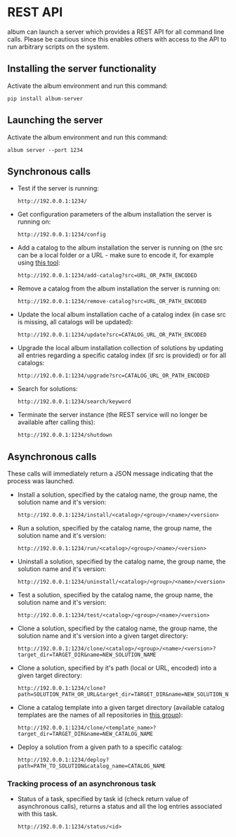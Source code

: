 # REST API

album can launch a server which provides a REST API for all command line calls. 
Please be cautious since this enables others with access to the API to run arbitrary scripts on the system.

## Installing the server functionality

Activate the album environment and run this command:
```
pip install album-server
```

## Launching the server
Activate the album environment and run this command:
```
album server --port 1234
```

## Synchronous calls

- Test if the server is running: 
  ```
  http://192.0.0.1:1234/
  ```
- Get configuration parameters of the album installation the server is running on:
  ```
  http://192.0.0.1:1234/config
  ```
- Add a catalog to the album installation the server is running on (the src can be a local folder or a URL - make sure to encode it, for example using [this tool](https://www.urlencoder.org/):
  ```
  http://192.0.0.1:1234/add-catalog?src=URL_OR_PATH_ENCODED
  ```
- Remove a catalog from the album installation the server is running on:
  ```
  http://192.0.0.1:1234/remove-catalog?src=URL_OR_PATH_ENCODED
  ```
- Update the local album installation cache of a catalog index (in case src is missing, all catalogs will be updated):
  ```
  http://192.0.0.1:1234/update?src=CATALOG_URL_OR_PATH_ENCODED
  ```
- Upgrade the local album installation collection of solutions by updating all entries regarding a specific catalog index (if src is provided) or for all catalogs:
  ```
  http://192.0.0.1:1234/upgrade?src=CATALOG_URL_OR_PATH_ENCODED
  ```
- Search for solutions:
  ```
  http://192.0.0.1:1234/search/keyword
  ```
- Terminate the server instance (the REST service will no longer be available after calling this):
  ```
  http://192.0.0.1:1234/shutdown
  ```

## Asynchronous calls

These calls will immediately return a JSON message indicating that the process was launched. 

- Install a solution, specified by the catalog name, the group name, the solution name and it's version:
  ```
  http://192.0.0.1:1234/install/<catalog>/<group>/<name>/<version>
  ```
- Run a solution, specified by the catalog name, the group name, the solution name and it's version:
  ```
  http://192.0.0.1:1234/run/<catalog>/<group>/<name>/<version>
  ```
- Uninstall a solution, specified by the catalog name, the group name, the solution name and it's version:
  ```
  http://192.0.0.1:1234/uninstall/<catalog>/<group>/<name>/<version>
  ```
- Test a solution, specified by the catalog name, the group name, the solution name and it's version:
  ```
  http://192.0.0.1:1234/test/<catalog>/<group>/<name>/<version>
  ```
- Clone a solution, specified by the catalog name, the group name, the solution name and it's version into a given target directory:
  ```
  http://192.0.0.1:1234/clone/<catalog>/<group>/<name>/<version>?target_dir=TARGET_DIR&name=NEW_SOLUTION_NAME
  ```
- Clone a solution, specified by it's path (local or URL, encoded) into a given target directory:
  ```
  http://192.0.0.1:1234/clone?path=SOLUTION_PATH_OR_URL&target_dir=TARGET_DIR&name=NEW_SOLUTION_NAME
  ```
- Clone a catalog template into a given target directory (available catalog templates are the names of all repositories in [this group](https://gitlab.com/album-app/catalogs/templates)):
  ```
  http://192.0.0.1:1234/clone/<template_name>?target_dir=TARGET_DIR&name=NEW_CATALOG_NAME
  ```
- Deploy a solution from a given path to a specific catalog:
  ```
  http://192.0.0.1:1234/deploy?path=PATH_TO_SOLUTION&catalog_name=CATALOG_NAME
  ```

### Tracking process of an asynchronous task
- Status of a task, specified by task id (check return value of asynchronous calls), returns a status and all the log entries associated with this task.
  ```
  http://192.0.0.1:1234/status/<id>
  ```
